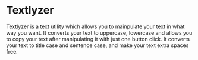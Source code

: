 # Textlyzer
Textlyzer is a text utility which allows you to mainpulate your text in what way you want. It converts your text to uppercase, lowercase and allows you to copy your text after manipulating it with just one button click. It converts your text to title case and sentence case, and make your text extra spaces free.

